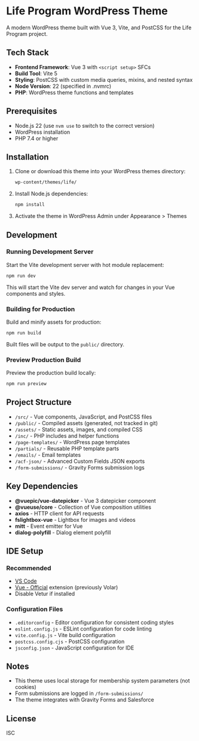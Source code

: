 # Life Program WordPress Theme

A modern WordPress theme built with Vue 3, Vite, and PostCSS for the Life Program project.

## Tech Stack

- **Frontend Framework**: Vue 3 with `<script setup>` SFCs
- **Build Tool**: Vite 5
- **Styling**: PostCSS with custom media queries, mixins, and nested syntax
- **Node Version**: 22 (specified in .nvmrc)
- **PHP**: WordPress theme functions and templates

## Prerequisites

- Node.js 22 (use `nvm use` to switch to the correct version)
- WordPress installation
- PHP 7.4 or higher

## Installation

1. Clone or download this theme into your WordPress themes directory:
   ```bash
   wp-content/themes/life/
   ```

2. Install Node.js dependencies:
   ```bash
   npm install
   ```

3. Activate the theme in WordPress Admin under Appearance > Themes

## Development

### Running Development Server

Start the Vite development server with hot module replacement:

```bash
npm run dev
```

This will start the Vite dev server and watch for changes in your Vue components and styles.

### Building for Production

Build and minify assets for production:

```bash
npm run build
```

Built files will be output to the `public/` directory.

### Preview Production Build

Preview the production build locally:

```bash
npm run preview
```

## Project Structure

- `/src/` - Vue components, JavaScript, and PostCSS files
- `/public/` - Compiled assets (generated, not tracked in git)
- `/assets/` - Static assets, images, and compiled CSS
- `/inc/` - PHP includes and helper functions
- `/page-templates/` - WordPress page templates
- `/partials/` - Reusable PHP template parts
- `/emails/` - Email templates
- `/acf-json/` - Advanced Custom Fields JSON exports
- `/form-submissions/` - Gravity Forms submission logs

## Key Dependencies

- **@vuepic/vue-datepicker** - Vue 3 datepicker component
- **@vueuse/core** - Collection of Vue composition utilities
- **axios** - HTTP client for API requests
- **fslightbox-vue** - Lightbox for images and videos
- **mitt** - Event emitter for Vue
- **dialog-polyfill** - Dialog element polyfill

## IDE Setup

### Recommended

- [VS Code](https://code.visualstudio.com/)
- [Vue - Official](https://marketplace.visualstudio.com/items?itemName=Vue.volar) extension (previously Volar)
- Disable Vetur if installed

### Configuration Files

- `.editorconfig` - Editor configuration for consistent coding styles
- `eslint.config.js` - ESLint configuration for code linting
- `vite.config.js` - Vite build configuration
- `postcss.config.cjs` - PostCSS configuration
- `jsconfig.json` - JavaScript configuration for IDE

## Notes

- This theme uses local storage for membership system parameters (not cookies)
- Form submissions are logged in `/form-submissions/`
- The theme integrates with Gravity Forms and Salesforce

## License

ISC
